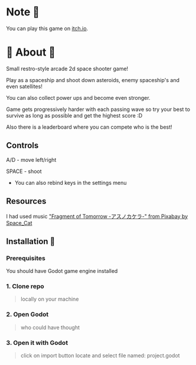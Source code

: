 # Note 🐒
You can play this game on [itch.io](https://d2rkl1fe.itch.io/universo-shootin).



# 🚀 About 🚀
Small restro-style arcade 2d space shooter game!



Play as a spaceship and shoot down asteroids, enemy spaceship's and even satellites!

You can also collect power ups and become even stronger.



Game gets progressively harder with each passing wave so try your best to survive as long as possible and get the highest score :D

Also there is a leaderboard where you can compete who is the best!



## Controls
A/D - move left/right

SPACE - shoot



- You can also rebind keys in the settings menu



## Resources
I had used music ["Fragment of Tomorrow -アスノカケラ-" from Pixabay by Space_Cat](https://pixabay.com/music/video-games-fragment-of-tomorrow-131881/)



## Installation 📓


### Prerequisites
You should have Godot game engine installed 


### 1. Clone repo
> locally on your machine


### 2. Open Godot
> who could have thought 


### 3. Open it with Godot
> click on import button
> locate and select file named: project.godot
